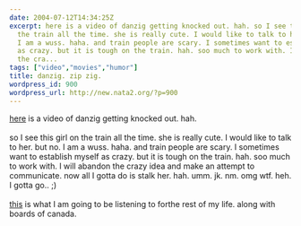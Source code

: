 ```yaml
---
date: 2004-07-12T14:34:25Z
excerpt: here is a video of danzig getting knocked out. hah. so I see this girl on
  the train all the time. she is really cute. I would like to talk to her. but no.
  I am a wuss. haha. and train people are scary. I sometimes want to establish myself
  as crazy. but it is tough on the train. hah. soo much to work with. I will abandon
  the cra...
tags: ["video","movies","humor"]
title: danzig. zip zig.
wordpress_id: 900
wordpress_url: http://new.nata2.org/?p=900
---
```


<a href="http://nata2.info/humor/movies/dannyglenn.mpg">here</a> is a video of danzig getting knocked out. hah. <br/><br/>so I see this girl on the train all the time. she is really cute. I would like to talk to her. but no. I am a wuss. haha. and train people are scary. I sometimes want to establish myself as crazy. but it is tough on the train. hah. soo much to work with. I will abandon the crazy idea and make an attempt to communicate. now all I gotta do is stalk her. hah. umm. jk. nm. omg wtf. heh. I gotta go.. ;)<br/><br/><a href="http://barnofhell.com/saskrotch.htm">this</a> is what I am going to be listening to forthe rest of my life. along with boards of canada.
